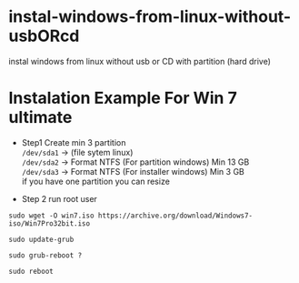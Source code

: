 # instal-windows-from-linux-without-usbORcd
instal windows from linux without usb or CD with partition (hard drive)

# Instalation Example For Win 7 ultimate
- Step1
Create min 3 partition <br>
```/dev/sda1``` -> (file sytem linux) <br>
```/dev/sda2``` -> Format NTFS (For partition windows) Min 13 GB <br>
```/dev/sda3``` -> Format NTFS (For installer windows) Min 3 GB <br>
if you have one partition you can resize <br>

- Step 2
run root user
```console
sudo wget -O win7.iso https://archive.org/download/Windows7-iso/Win7Pro32bit.iso
```
```console
sudo update-grub
```
```console
sudo grub-reboot ?
```
```console
sudo reboot
```
